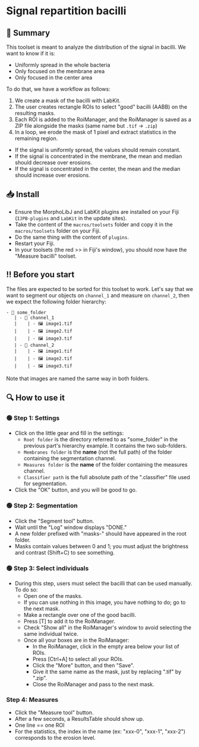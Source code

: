 # Signal repartition bacilli

## 📌 Summary

This toolset is meant to analyze the distribution of the signal in bacilli.
We want to know if it is:

- Uniformly spread in the whole bacteria
- Only focused on the membrane area
- Only focused in the center area

To do that, we have a workflow as follows:

1. We create a mask of the bacilli with LabKit.
2. The user creates rectangle ROIs to select "good" bacilli (AABB) on the resulting masks.
3. Each ROI is added to the RoiManager, and the RoiManager is saved as a ZIP file alongside the masks (same name but `.tif` -> `.zip`)
4. In a loop, we erode the mask of 1 pixel and extract statistics in the remaining region.

- If the signal is uniformly spread, the values should remain constant.
- If the signal is concentrated in the membrane, the mean and median should decrease over erosions.
- If the signal is concentrated in the center, the mean and the median should increase over erosions.

## 📥 Install

- Ensure the MorphoLibJ and LabKit plugins are installed on your Fiji (`IJPB-plugins` and `LabKit` in the update sites).
- Take the content of the `macros/toolsets` folder and copy it in the `macros/toolsets` folder on your Fiji.
- Do the same thing with the content of `plugins`.
- Restart your Fiji.
- In your toolsets (the red >> in Fiji's window), you should now have the "Measure bacilli" toolset.

## ‼️ Before you start

The files are expected to be sorted for this toolset to work. Let's say that we want to segment our objects on `channel_1` and measure on `channel_2`, then we expect the following folder hierarchy:

```
- 📁 some_folder
   | - 📁 channel_1
   |    | - 🖼️ image1.tif
   |    | - 🖼️ image2.tif
   |    | - 🖼️ image3.tif
   | - 📁 channel_2
   |    | - 🖼️ image1.tif
   |    | - 🖼️ image2.tif
   |    | - 🖼️ image3.tif
```

Note that images are named the same way in both folders.

## 🔍 How to use it

### 🟢 Step 1: Settings

- Click on the little gear and fill in the settings:
    - `Root folder` is the directory referred to as "some_folder" in the previous part's hierarchy example. It contains the two sub-folders.
    - `Membranes folder` is the **name** (not the full path) of the folder containing the segmentation channel.
    - `Measures folder` is the **name** of the folder containing the measures channel.
    - `Classifier path` is the full absolute path of the ".classifier" file used for segmentation.
- Click the "OK" button, and you will be good to go.

### 🟢 Step 2: Segmentation

- Click the "Segment tool" button.
- Wait until the "Log" window displays "DONE."
- A new folder prefixed with "masks-" should have appeared in the root folder.
- Masks contain values between 0 and 1; you must adjust the brightness and contrast (Shift+C) to see something.

### 🟢 Step 3: Select individuals

- During this step, users must select the bacilli that can be used manually. To do so:
    - Open one of the masks.
    - If you can use nothing in this image, you have nothing to do; go to the next mask.
    - Make a rectangle over one of the good bacilli.
    - Press [T] to add it to the RoiManager.
    - Check "Show all" in the RoiManager's window to avoid selecting the same individual twice.
    - Once all your boxes are in the RoiManager:
        - In the RoiManager, click in the empty area below your list of ROIs.
        - Press [Ctrl+A] to select all your ROIs.
        - Click the "More" button, and then "Save".
        - Give it the same name as the mask, just by replacing ".tif" by ".zip".
        - Close the RoiManager and pass to the next mask.

### Step 4: Measures

- Click the "Measure tool" button.
- After a few seconds, a ResultsTable should show up.
- One line == one ROI
- For the statistics, the index in the name (ex: "xxx-0", "xxx-1", "xxx-2") corresponds to the erosion level.
